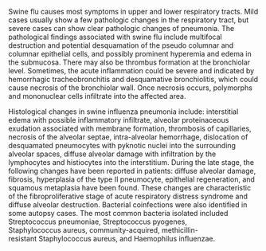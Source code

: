 Swine flu causes most symptoms in upper and lower respiratory tracts. Mild cases usually show a few pathologic changes in the respiratory tract, but severe cases can show clear pathologic changes of pneumonia. The pathological findings associated with swine flu include multifocal destruction and potential desquamation of the pseudo columnar and columnar epithelial cells, and possibly prominent hyperemia and edema in the submucosa. There may also be thrombus formation at the bronchiolar level. Sometimes, the acute inflammation could be severe and indicated by hemorrhagic tracheobronchitis and desquamative bronchiolitis, which could cause necrosis of the bronchiolar wall. Once necrosis occurs, polymorphs and mononuclear cells infiltrate into the affected area.

Histological changes in swine influenza pneumonia include: interstitial edema with possible inflammatory infiltrate, alveolar proteinaceous exudation associated with membrane formation, thrombosis of capillaries, necrosis of the alveolar septae, intra-alveolar hemorrhage, dislocation of desquamated pneumocytes with pyknotic nuclei into the surrounding alveolar spaces, diffuse alveolar damage with infiltration by the lymphocytes and histiocytes into the interstitium. During the late stage, the following changes have been reported in patients: diffuse alveolar damage, fibrosis, hyperplasia of the type II pneumocyte, epithelial regeneration, and squamous metaplasia have been found. These changes are characteristic of the fibroproliferative stage of acute respiratory distress syndrome and diffuse alveolar destruction. Bacterial coinfections were also identified in some autopsy cases. The most common bacteria isolated included Streptococcus pneumoniae, Streptococcus pyogenes, Staphylococcus aureus, community-acquired, methicillin-resistant Staphylococcus aureus, and Haemophilus influenzae.